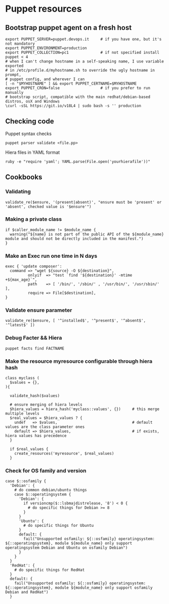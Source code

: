 # Puppet resources

## Bootstrap puppet agent on a fresh host

    export PUPPET_SERVER=puppet.devops.it     # if you have one, but it's not mandatory
    export PUPPET_ENVIRONMENT=production
    export PUPPET_COLLECTION=pc1              # if not specified install puppet < 4
    # when I can't change hostname in a self-speaking name, I use variable exported
    # in /etc/profile.d/myhostname.sh to override the ugly hostname in prompt,
    # puppet config, and wherever I can
    [ -n "$MYHOSTNAME" ] && export PUPPET_CERTNAME=$MYHOSTNAME
    export PUPPET_CRON=false                  # if you prefer to run manually
    # bootstrap script, compatible with the main redhat/debian-based distros, osX and Windows
    \curl -sSL https://git.io/v18L4 | sudo bash -s '' production


## Checking code

Puppet syntax checks

    puppet parser validate <file.pp>


Hiera files in YAML format

    ruby -e "require 'yaml'; YAML.parse(File.open('yourhierafile'))"

## Cookbooks

### Validating

    validate_re($ensure, '(present|absent)', "ensure must be 'present' or 'absent', checked value is '$ensure'")

### Making a private class

    if $caller_module_name != $module_name {
      warning("${name} is not part of the public API of the ${module_name} module and should not be directly included in the manifest.")
    }

### Make an Exec run one time in N days

    exec { 'update composer':
      command => "wget ${source} -O ${destination}",
              onlyif  => "test `find '${destination}' -mtime +${max_age}`",
              path    => [ '/bin/', '/sbin/' , '/usr/bin/', '/usr/sbin/'  ],
              require => File[$destination],
    }

### Validate ensure parameter

    validate_re($ensure, [ '^installed$', '^present$', '^absent$', '^latest$' ])

### Debug Facter && Hiera

    puppet facts find FACTNAME

### Make the resource myresource configurable through hiera hash

    class myclass (
      $values = {},
    ){

      validate_hash($values)

      # ensure merging of hiera levels
      $hiera_values = hiera_hash('myclass::values', {})     # this merge multiple levels
      $real_values = $hiera_values ? {
        undef   => $values,                                 # default values are the class parameter ones
        default => $hiera_values,                           # if exists, hiera values has precedence
      }

      if $real_values {
        create_resources('myresource', $real_values)
      }

### Check for OS family and version

    case $::osfamily {
      'Debian': {
        # do common debian/ubuntu things
        case $::operatingsystem {
          'Debian': {
            if versioncmp($::lsbmajdistrelease, '8') < 0 {
              # do specific things for Debian >= 8
            }
          }
          'Ubuntu': {
            # do specific things for Ubuntu
          }
          default: {
            fail("Unsupported osfamily: ${::osfamily} operatingsystem: ${::operatingsystem}, module ${module_name} only support operatingsystem Debian and Ubuntu on osfamily Debian")
          }
        }
      }
      'RedHat': {
        # do specific things for RedHat
      }
      default: {
        fail("Unsupported osfamily: ${::osfamily} operatingsystem: ${::operatingsystem}, module ${module_name} only support osfamily Debian and RedHat")
      }
